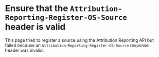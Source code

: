 # Ensure that the `Attribution-Reporting-Register-OS-Source` header is valid

This page tried to register a source using the Attribution Reporting API but
failed because an `Attribution-Reporting-Register-OS-Source` response header
was invalid.
